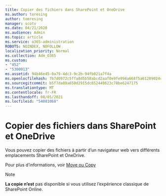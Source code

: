 ```yaml
---
title: Copier des fichiers dans SharePoint et OneDrive
ms.author: toresing
author: tomresing
manager: scotv
ms.date: 04/21/2020
ms.audience: Admin
ms.topic: article
ms.service: o365-administration
ROBOTS: NOINDEX, NOFOLLOW
localization_priority: Normal
ms.collection: Adm_O365
ms.custom:
- "452"
- "5300013"
ms.assetid: 94b46e45-0a79-4dc3-9c2b-94fb021a7f4a
ms.openlocfilehash: 7b7d0972c5ffa8d5b58abcd2aaf0e9fe994a668f5a61289024c98f0cc0242547
ms.sourcegitcommit: b5f7da89a650d2915dc652449623c78be6247175
ms.translationtype: MT
ms.contentlocale: fr-FR
ms.lasthandoff: 08/05/2021
ms.locfileid: "54081068"
---
```

# <a name="copy-files-in-sharepoint-and-onedrive"></a>Copier des fichiers dans SharePoint et OneDrive

Vous pouvez copier des fichiers à partir d’un navigateur web vers différents emplacements SharePoint et OneDrive.

Pour plus d’informations, voir [Move ou Copy](https://support.microsoft.com/office/00e2f483-4df3-46be-a861-1f5f0c1a87bc)

> [!NOTE]
> **La copie n’est** pas disponible si vous utilisez l’expérience classique de SharePoint Online.
